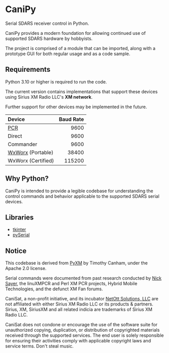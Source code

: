 # CaniPy
Serial SDARS receiver control in Python.

CaniPy provides a modern foundation for allowing continued use of supported SDARS hardware by hobbyists.

The project is comprised of a module that can be imported, along with a prototype GUI for both regular usage and as a code sample.

## Requirements
Python 3.10 or higher is required to run the code.

The current version contains implementations that support these devices using Sirius XM Radio LLC's **XM network**.

Further support for other devices may be implemented in the future.

| Device | Baud Rate |
| :- | -: |
| [PCR](https://en.wikipedia.org/wiki/XM_PCR) | 9600 |
| Direct | 9600 |
| Commander | 9600 |
| [WxWorx](https://www.wxworx.com/) (Portable) | 38400 |
| WxWorx (Certified) | 115200 |

## Why Python?
CaniPy is intended to provide a legible codebase for understanding the control commands and behavior applicable to the supported SDARS serial devices.

## Libraries
* [tkinter](https://docs.python.org/3/library/tkinter.html)
* [pySerial](https://pypi.org/project/pyserial/)

## Notice
This codebase is derived from [PyXM](https://github.com/timcanham/PyXM) by Timothy Canham, under the Apache 2.0 license.

Serial commands were documented from past research conducted by [Nick Sayer](https://sourceforge.net/u/nsayer/profile/), the linuXMPCR and Perl XM PCR projects, Hybrid Mobile Technologies, and the defunct XM Fan forums.

CaniSat, a non-profit initiative, and its incubator [NetOtt Solutions, LLC](https://netott.com/) are not affiliated with either Sirius XM Radio LLC or its products & partners. Sirius, XM, SiriusXM and all related indicia are trademarks of Sirius XM Radio LLC.

CaniSat does not condone or encourage the use of the software suite for unauthorized copying, duplication, or distribution of copyrighted materials received through the supported services. The end user is solely responsible for ensuring their activities comply with applicable copyright laws and service terms. Don't steal music.
